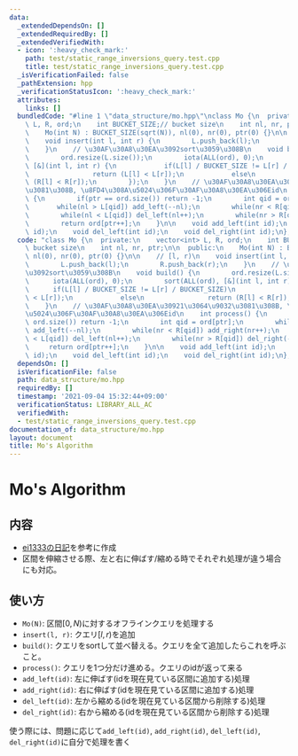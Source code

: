 ```yaml
---
data:
  _extendedDependsOn: []
  _extendedRequiredBy: []
  _extendedVerifiedWith:
  - icon: ':heavy_check_mark:'
    path: test/static_range_inversions_query.test.cpp
    title: test/static_range_inversions_query.test.cpp
  _isVerificationFailed: false
  _pathExtension: hpp
  _verificationStatusIcon: ':heavy_check_mark:'
  attributes:
    links: []
  bundledCode: "#line 1 \"data_structure/mo.hpp\"\nclass Mo {\n  private:\n    vector<int>\
    \ L, R, ord;\n    int BUCKET_SIZE;// bucket size\n    int nl, nr, ptr;\n\n  public:\n\
    \    Mo(int N) : BUCKET_SIZE(sqrt(N)), nl(0), nr(0), ptr(0) {}\n\n    // [l, r)\n\
    \    void insert(int l, int r) {\n        L.push_back(l);\n        R.push_back(r);\n\
    \    }\n    // \u30AF\u30A8\u30EA\u3092sort\u3059\u308B\n    void build() {\n\
    \        ord.resize(L.size());\n        iota(ALL(ord), 0);\n        sort(ALL(ord),\
    \ [&](int l, int r) {\n            if(L[l] / BUCKET_SIZE != L[r] / BUCKET_SIZE)\n\
    \                return (L[l] < L[r]);\n            else\n                return\
    \ (R[l] < R[r]);\n        });\n    }\n    // \u30AF\u30A8\u30EA\u30921\u3064\u9032\
    \u3081\u308B, \u8FD4\u308A\u5024\u306F\u30AF\u30A8\u30EA\u306Eid\n    int process()\
    \ {\n        if(ptr == ord.size()) return -1;\n        int qid = ord[ptr];\n \
    \       while(nl > L[qid]) add_left(--nl);\n        while(nr < R[qid]) add_right(nr++);\n\
    \        while(nl < L[qid]) del_left(nl++);\n        while(nr > R[qid]) del_right(--nr);\n\
    \        return ord[ptr++];\n    }\n\n    void add_left(int id);\n    void add_right(int\
    \ id);\n    void del_left(int id);\n    void del_right(int id);\n};\n"
  code: "class Mo {\n  private:\n    vector<int> L, R, ord;\n    int BUCKET_SIZE;//\
    \ bucket size\n    int nl, nr, ptr;\n\n  public:\n    Mo(int N) : BUCKET_SIZE(sqrt(N)),\
    \ nl(0), nr(0), ptr(0) {}\n\n    // [l, r)\n    void insert(int l, int r) {\n\
    \        L.push_back(l);\n        R.push_back(r);\n    }\n    // \u30AF\u30A8\u30EA\
    \u3092sort\u3059\u308B\n    void build() {\n        ord.resize(L.size());\n  \
    \      iota(ALL(ord), 0);\n        sort(ALL(ord), [&](int l, int r) {\n      \
    \      if(L[l] / BUCKET_SIZE != L[r] / BUCKET_SIZE)\n                return (L[l]\
    \ < L[r]);\n            else\n                return (R[l] < R[r]);\n        });\n\
    \    }\n    // \u30AF\u30A8\u30EA\u30921\u3064\u9032\u3081\u308B, \u8FD4\u308A\
    \u5024\u306F\u30AF\u30A8\u30EA\u306Eid\n    int process() {\n        if(ptr ==\
    \ ord.size()) return -1;\n        int qid = ord[ptr];\n        while(nl > L[qid])\
    \ add_left(--nl);\n        while(nr < R[qid]) add_right(nr++);\n        while(nl\
    \ < L[qid]) del_left(nl++);\n        while(nr > R[qid]) del_right(--nr);\n   \
    \     return ord[ptr++];\n    }\n\n    void add_left(int id);\n    void add_right(int\
    \ id);\n    void del_left(int id);\n    void del_right(int id);\n};"
  dependsOn: []
  isVerificationFile: false
  path: data_structure/mo.hpp
  requiredBy: []
  timestamp: '2021-09-04 15:32:44+09:00'
  verificationStatus: LIBRARY_ALL_AC
  verifiedWith:
  - test/static_range_inversions_query.test.cpp
documentation_of: data_structure/mo.hpp
layout: document
title: Mo's Algorithm
---
```


# Mo's Algorithm
## 内容
- [ei1333の日記](https://ei1333.hateblo.jp/entry/2017/09/11/211011)を参考に作成
- 区間を伸縮させる際、左と右に伸ばす/縮める時でそれぞれ処理が違う場合にも対応。

## 使い方
- `Mo(N)`: 区間$[0, N)$に対するオフラインクエリを処理する
- `insert(l, r)`: クエリ$[l, r)$を追加
- `build()`: クエリをsortして並べ替える。クエリを全て追加したらこれを呼ぶこと。
- `process()`: クエリを1つ分だけ進める。クエリのidが返って来る
- `add_left(id)`: 左に伸ばす(idを現在見ている区間に追加する)処理
- `add_right(id)`: 右に伸ばす(idを現在見ている区間に追加する)処理
- `del_left(id)`: 左から縮める(idを現在見ている区間から削除する)処理
- `del_right(id)`: 右から縮める(idを現在見ている区間から削除する)処理

使う際には、問題に応じて`add_left(id)`, `add_right(id)`, `del_left(id)`, `del_right(id)`に自分で処理を書く